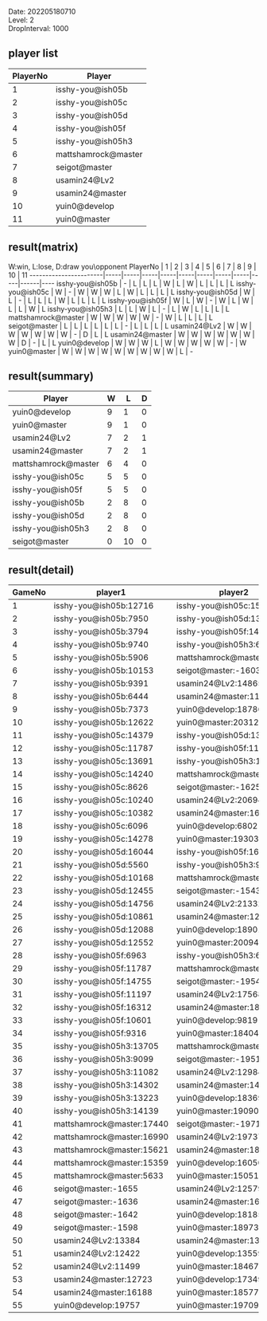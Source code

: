 Date: 202205180710  
Level: 2  
DropInterval: 1000  
## player list
PlayerNo  |  Player
----------|---------------------
1         |  isshy-you@ish05b
2         |  isshy-you@ish05c
3         |  isshy-you@ish05d
4         |  isshy-you@ish05f
5         |  isshy-you@ish05h3
6         |  mattshamrock@master
7         |  seigot@master
8         |  usamin24@Lv2
9         |  usamin24@master
10        |  yuin0@develop
11        |  yuin0@master
## result(matrix)
W:win, L:lose, D:draw
you\opponent PlayerNo  |  1  |  2  |  3  |  4  |  5  |  6  |  7  |  8  |  9  |  10  |  11
-----------------------|-----|-----|-----|-----|-----|-----|-----|-----|-----|------|----
isshy-you@ish05b       |  -  |  L  |  L  |  L  |  W  |  L  |  W  |  L  |  L  |  L   |  L
isshy-you@ish05c       |  W  |  -  |  W  |  W  |  W  |  L  |  W  |  L  |  L  |  L   |  L
isshy-you@ish05d       |  W  |  L  |  -  |  L  |  L  |  L  |  W  |  L  |  L  |  L   |  L
isshy-you@ish05f       |  W  |  L  |  W  |  -  |  W  |  L  |  W  |  L  |  L  |  W   |  L
isshy-you@ish05h3      |  L  |  L  |  W  |  L  |  -  |  L  |  W  |  L  |  L  |  L   |  L
mattshamrock@master    |  W  |  W  |  W  |  W  |  W  |  -  |  W  |  L  |  L  |  L   |  L
seigot@master          |  L  |  L  |  L  |  L  |  L  |  L  |  -  |  L  |  L  |  L   |  L
usamin24@Lv2           |  W  |  W  |  W  |  W  |  W  |  W  |  W  |  -  |  D  |  L   |  L
usamin24@master        |  W  |  W  |  W  |  W  |  W  |  W  |  W  |  D  |  -  |  L   |  L
yuin0@develop          |  W  |  W  |  W  |  L  |  W  |  W  |  W  |  W  |  W  |  -   |  W
yuin0@master           |  W  |  W  |  W  |  W  |  W  |  W  |  W  |  W  |  W  |  L   |  -
## result(summary)
Player               |  W  |  L   |  D
---------------------|-----|------|---
yuin0@develop        |  9  |  1   |  0
yuin0@master         |  9  |  1   |  0
usamin24@Lv2         |  7  |  2   |  1
usamin24@master      |  7  |  2   |  1
mattshamrock@master  |  6  |  4   |  0
isshy-you@ish05c     |  5  |  5   |  0
isshy-you@ish05f     |  5  |  5   |  0
isshy-you@ish05b     |  2  |  8   |  0
isshy-you@ish05d     |  2  |  8   |  0
isshy-you@ish05h3    |  2  |  8   |  0
seigot@master        |  0  |  10  |  0
## result(detail)
GameNo  |  player1                    |  player2
--------|-----------------------------|---------------------------
1       |  isshy-you@ish05b:12716     |  isshy-you@ish05c:15138
2       |  isshy-you@ish05b:7950      |  isshy-you@ish05d:13128
3       |  isshy-you@ish05b:3794      |  isshy-you@ish05f:14759
4       |  isshy-you@ish05b:9740      |  isshy-you@ish05h3:6919
5       |  isshy-you@ish05b:5906      |  mattshamrock@master:8629
6       |  isshy-you@ish05b:10153     |  seigot@master:-1603
7       |  isshy-you@ish05b:9391      |  usamin24@Lv2:14865
8       |  isshy-you@ish05b:6444      |  usamin24@master:11598
9       |  isshy-you@ish05b:7373      |  yuin0@develop:18786
10      |  isshy-you@ish05b:12622     |  yuin0@master:20312
11      |  isshy-you@ish05c:14379     |  isshy-you@ish05d:13411
12      |  isshy-you@ish05c:11787     |  isshy-you@ish05f:11450
13      |  isshy-you@ish05c:13691     |  isshy-you@ish05h3:11064
14      |  isshy-you@ish05c:14240     |  mattshamrock@master:18093
15      |  isshy-you@ish05c:8626      |  seigot@master:-1625
16      |  isshy-you@ish05c:10240     |  usamin24@Lv2:20694
17      |  isshy-you@ish05c:10382     |  usamin24@master:16157
18      |  isshy-you@ish05c:6096      |  yuin0@develop:6802
19      |  isshy-you@ish05c:14278     |  yuin0@master:19303
20      |  isshy-you@ish05d:16044     |  isshy-you@ish05f:16959
21      |  isshy-you@ish05d:5560      |  isshy-you@ish05h3:9892
22      |  isshy-you@ish05d:10168     |  mattshamrock@master:13234
23      |  isshy-you@ish05d:12455     |  seigot@master:-1543
24      |  isshy-you@ish05d:14756     |  usamin24@Lv2:21332
25      |  isshy-you@ish05d:10861     |  usamin24@master:12556
26      |  isshy-you@ish05d:12088     |  yuin0@develop:18901
27      |  isshy-you@ish05d:12552     |  yuin0@master:20094
28      |  isshy-you@ish05f:6963      |  isshy-you@ish05h3:6083
29      |  isshy-you@ish05f:11787     |  mattshamrock@master:14091
30      |  isshy-you@ish05f:14755     |  seigot@master:-1954
31      |  isshy-you@ish05f:11197     |  usamin24@Lv2:17568
32      |  isshy-you@ish05f:16312     |  usamin24@master:18216
33      |  isshy-you@ish05f:10601     |  yuin0@develop:9819
34      |  isshy-you@ish05f:9316      |  yuin0@master:18404
35      |  isshy-you@ish05h3:13705    |  mattshamrock@master:14210
36      |  isshy-you@ish05h3:9099     |  seigot@master:-1951
37      |  isshy-you@ish05h3:11082    |  usamin24@Lv2:12984
38      |  isshy-you@ish05h3:14302    |  usamin24@master:14989
39      |  isshy-you@ish05h3:13223    |  yuin0@develop:18369
40      |  isshy-you@ish05h3:14139    |  yuin0@master:19090
41      |  mattshamrock@master:17440  |  seigot@master:-1971
42      |  mattshamrock@master:16990  |  usamin24@Lv2:19737
43      |  mattshamrock@master:15621  |  usamin24@master:18641
44      |  mattshamrock@master:15359  |  yuin0@develop:16050
45      |  mattshamrock@master:5633   |  yuin0@master:15051
46      |  seigot@master:-1655        |  usamin24@Lv2:12579
47      |  seigot@master:-1636        |  usamin24@master:16366
48      |  seigot@master:-1642        |  yuin0@develop:18185
49      |  seigot@master:-1598        |  yuin0@master:18973
50      |  usamin24@Lv2:13384         |  usamin24@master:13384
51      |  usamin24@Lv2:12422         |  yuin0@develop:13559
52      |  usamin24@Lv2:11499         |  yuin0@master:18467
53      |  usamin24@master:12723      |  yuin0@develop:17349
54      |  usamin24@master:16188      |  yuin0@master:18577
55      |  yuin0@develop:19757        |  yuin0@master:19709
